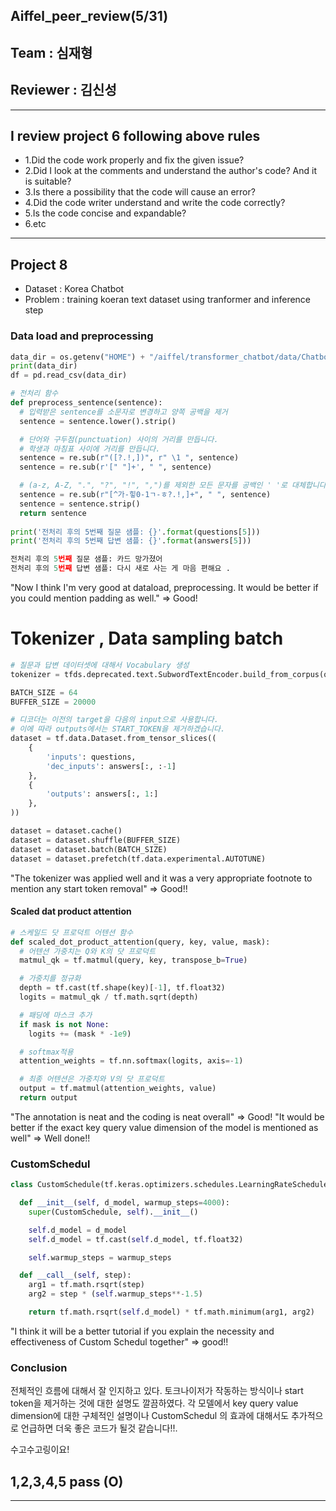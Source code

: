 ## Aiffel_peer_review(5/31)
## Team : 심재형
## Reviewer : 김신성
-----------------------------------------------------------------------
## I review project 6 following above rules
- 1.Did the code work properly and fix the given issue?
- 2.Did I look at the comments and understand the author's code? And it is suitable?
- 3.Is there a possibility that the code will cause an error?
- 4.Did the code writer understand and write the code correctly?
- 5.Is the code concise and expandable?
- 6.etc
-----------------------------------------------------------------------
## Project 8
- Dataset : Korea Chatbot
- Problem : training koeran text dataset using tranformer and inference step

   
### Data load and preprocessing
```python
data_dir = os.getenv("HOME") + "/aiffel/transformer_chatbot/data/ChatbotData .csv"
print(data_dir)
df = pd.read_csv(data_dir)

# 전처리 함수
def preprocess_sentence(sentence):
  # 입력받은 sentence를 소문자로 변경하고 양쪽 공백을 제거
  sentence = sentence.lower().strip()

  # 단어와 구두점(punctuation) 사이의 거리를 만듭니다.
  # 학생과 마침표 사이에 거리를 만듭니다.
  sentence = re.sub(r"([?.!,])", r" \1 ", sentence)
  sentence = re.sub(r'[" "]+', " ", sentence)

  # (a-z, A-Z, ".", "?", "!", ",")를 제외한 모든 문자를 공백인 ' '로 대체합니다.
  sentence = re.sub(r"[^가-힣0-1ㄱ-ㅎ?.!,]+", " ", sentence)
  sentence = sentence.strip()
  return sentence
  
print('전처리 후의 5번째 질문 샘플: {}'.format(questions[5]))
print('전처리 후의 5번째 답변 샘플: {}'.format(answers[5]))

전처리 후의 5번째 질문 샘플: 카드 망가졌어
전처리 후의 5번째 답변 샘플: 다시 새로 사는 게 마음 편해요 .
```
"Now I think I'm very good at dataload, preprocessing. It would be better if you could mention padding as well." => Good!


# Tokenizer , Data sampling batch
```python
# 질문과 답변 데이터셋에 대해서 Vocabulary 생성
tokenizer = tfds.deprecated.text.SubwordTextEncoder.build_from_corpus(questions + answers, target_vocab_size=2**13)

BATCH_SIZE = 64
BUFFER_SIZE = 20000

# 디코더는 이전의 target을 다음의 input으로 사용합니다.
# 이에 따라 outputs에서는 START_TOKEN을 제거하겠습니다.
dataset = tf.data.Dataset.from_tensor_slices((
    {
        'inputs': questions,
        'dec_inputs': answers[:, :-1]
    },
    {
        'outputs': answers[:, 1:]
    },
))

dataset = dataset.cache()
dataset = dataset.shuffle(BUFFER_SIZE)
dataset = dataset.batch(BATCH_SIZE)
dataset = dataset.prefetch(tf.data.experimental.AUTOTUNE)
```
"The tokenizer was applied well and it was a very appropriate footnote to mention any start token removal" => Good!!

#### Scaled dat product attention
```python
# 스케일드 닷 프로덕트 어텐션 함수
def scaled_dot_product_attention(query, key, value, mask):
  # 어텐션 가중치는 Q와 K의 닷 프로덕트
  matmul_qk = tf.matmul(query, key, transpose_b=True)

  # 가중치를 정규화
  depth = tf.cast(tf.shape(key)[-1], tf.float32)
  logits = matmul_qk / tf.math.sqrt(depth)

  # 패딩에 마스크 추가
  if mask is not None:
    logits += (mask * -1e9)

  # softmax적용
  attention_weights = tf.nn.softmax(logits, axis=-1)

  # 최종 어텐션은 가중치와 V의 닷 프로덕트
  output = tf.matmul(attention_weights, value)
  return output
```
"The annotation is neat and the coding is neat overall" => Good!
"It would be better if the exact key query value dimension of the model is mentioned as well" => Well done!!

### CustomSchedul
```python
class CustomSchedule(tf.keras.optimizers.schedules.LearningRateSchedule):

  def __init__(self, d_model, warmup_steps=4000):
    super(CustomSchedule, self).__init__()

    self.d_model = d_model
    self.d_model = tf.cast(self.d_model, tf.float32)

    self.warmup_steps = warmup_steps

  def __call__(self, step):
    arg1 = tf.math.rsqrt(step)
    arg2 = step * (self.warmup_steps**-1.5)

    return tf.math.rsqrt(self.d_model) * tf.math.minimum(arg1, arg2)
  ```
"I think it will be a better tutorial if you explain the necessity and effectiveness of Custom Schedul together" => good!!

 




### Conclusion
전체적인 흐름에 대해서 잘 인지하고 있다. 토크나이저가 작동하는 방식이나 start token을 제거하는 것에 대한 설명도 깔끔하였다. 각 모델에서 key query value dimension에 대한 구체적인 설명이나 CustomSchedul 의 효과에 대해서도 추가적으로 언급하면 
더욱 좋은 코드가 될것 같습니다!!.

수고수고링이요!


## 1,2,3,4,5 pass (O) 
-----------------------------------------------------------------------

